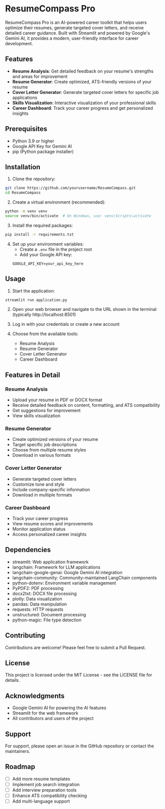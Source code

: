 # ResumeCompass Pro

ResumeCompass Pro is an AI-powered career toolkit that helps users optimize their resumes, generate targeted cover letters, and receive detailed career guidance. Built with Streamlit and powered by Google's Gemini AI, it provides a modern, user-friendly interface for career development.

## Features

- **Resume Analysis**: Get detailed feedback on your resume's strengths and areas for improvement
- **Resume Generator**: Create optimized, ATS-friendly versions of your resume
- **Cover Letter Generator**: Generate targeted cover letters for specific job applications
- **Skills Visualization**: Interactive visualization of your professional skills
- **Career Dashboard**: Track your career progress and get personalized insights

## Prerequisites

- Python 3.9 or higher
- Google API Key for Gemini AI
- pip (Python package installer)

## Installation

1. Clone the repository:

```bash
git clone https://github.com/yourusername/ResumeCompass.git
cd ResumeCompass
```

2. Create a virtual environment (recommended):

```bash
python -m venv venv
source venv/bin/activate  # On Windows, use: venv\Scripts\activate
```

3. Install the required packages:

```bash
pip install -r requirements.txt
```

4. Set up your environment variables:
   - Create a `.env` file in the project root
   - Add your Google API key:
   ```
   GOOGLE_API_KEY=your_api_key_here
   ```

## Usage

1. Start the application:

```bash
streamlit run application.py
```

2. Open your web browser and navigate to the URL shown in the terminal (typically http://localhost:8501)

3. Log in with your credentials or create a new account

4. Choose from the available tools:
   - Resume Analysis
   - Resume Generator
   - Cover Letter Generator
   - Career Dashboard

## Features in Detail

### Resume Analysis

- Upload your resume in PDF or DOCX format
- Receive detailed feedback on content, formatting, and ATS compatibility
- Get suggestions for improvement
- View skills visualization

### Resume Generator

- Create optimized versions of your resume
- Target specific job descriptions
- Choose from multiple resume styles
- Download in various formats

### Cover Letter Generator

- Generate targeted cover letters
- Customize tone and style
- Include company-specific information
- Download in multiple formats

### Career Dashboard

- Track your career progress
- View resume scores and improvements
- Monitor application status
- Access personalized career insights

## Dependencies

- streamlit: Web application framework
- langchain: Framework for LLM applications
- langchain-google-genai: Google Gemini AI integration
- langchain-community: Community-maintained LangChain components
- python-dotenv: Environment variable management
- PyPDF2: PDF processing
- docx2txt: DOCX file processing
- plotly: Data visualization
- pandas: Data manipulation
- requests: HTTP requests
- unstructured: Document processing
- python-magic: File type detection

## Contributing

Contributions are welcome! Please feel free to submit a Pull Request.

## License

This project is licensed under the MIT License - see the LICENSE file for details.

## Acknowledgments

- Google Gemini AI for powering the AI features
- Streamlit for the web framework
- All contributors and users of the project

## Support

For support, please open an issue in the GitHub repository or contact the maintainers.

## Roadmap

- [ ] Add more resume templates
- [ ] Implement job search integration
- [ ] Add interview preparation tools
- [ ] Enhance ATS compatibility checking
- [ ] Add multi-language support
